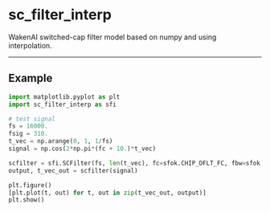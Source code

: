 # sc_filter_interp
WakenAI switched-cap filter model based on numpy and using interpolation.

---

## Example

```python
import matplotlib.pyplot as plt
import sc_filter_interp as sfi

# test signal
fs = 16000.
fsig = 310.
t_vec = np.arange(0, 1, 1/fs)
signal = np.cos(2*np.pi*(fc + 10.)*t_vec)

scfilter = sfi.SCFilter(fs, len(t_vec), fc=sfok.CHIP_DFLT_FC, fbw=sfok.CHIP_DFLT_FBW)
output, t_vec_out = scfilter(signal)

plt.figure()
[plt.plot(t, out) for t, out in zip(t_vec_out, output)]
plt.show()
```
